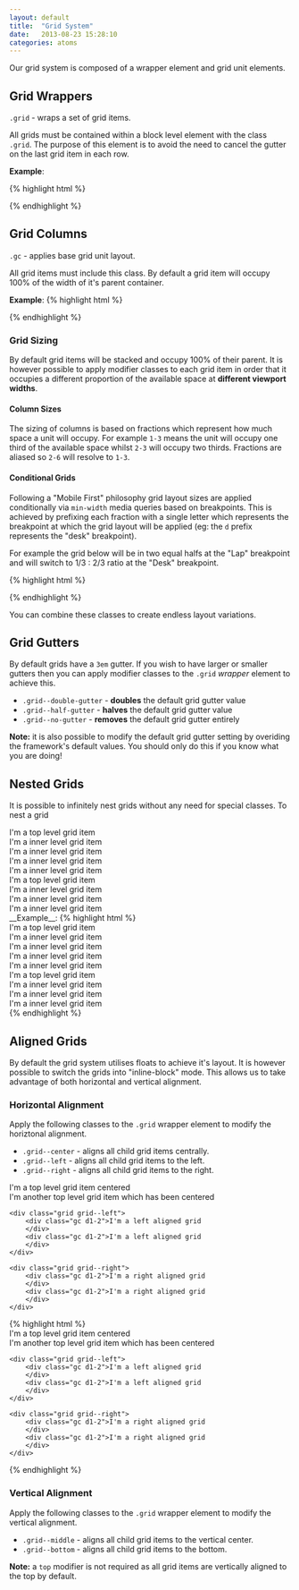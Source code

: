 ```yaml
---
layout: default
title:  "Grid System"
date:   2013-08-23 15:28:10
categories: atoms
---
```


Our grid system is composed of a wrapper element and grid unit elements. 

## Grid Wrappers
`.grid` - wraps a set of grid items. 

All grids must be contained within a block level element with the class `.grid`. The purpose of this element is to avoid the need to cancel the gutter on the last grid item in each row.

__Example__:

{% highlight html %}
<div class="grid">
<!-- grid items here -->
</div>
{% endhighlight %}


## Grid Columns

`.gc` - applies base grid unit layout. 

All grid items must include this class. By default a grid item will occupy 100% of the width of it's parent container.

__Example__:
{% highlight html %}
<div class="grid">
	<div class="gc"></div>
	<div class="gc"></div>
	<div class="gc"></div>
	<div class="gc"></div>
</div>
{% endhighlight %}


### Grid Sizing

By default grid items will be stacked and occupy 100% of their parent. It is however possible to apply modifier classes to each grid item in order that it occupies a different proportion of the available space at **different viewport widths**.

#### Column Sizes
The sizing of columns is based on fractions which represent how much space a unit will occupy. For example `1-3` means the unit will occupy one third of the available space whilst `2-3` will occupy two thirds. Fractions are aliased so `2-6` will resolve to `1-3`.

#### Conditional Grids
Following a "Mobile First" philosophy grid layout sizes are applied conditionally via `min-width` media queries based on breakpoints. This is achieved by prefixing each fraction with a single letter which represents the breakpoint at which the grid layout will be applied (eg: the `d` prefix represents the "desk" breakpoint). 

For example the grid below will be in two equal halfs at the "Lap" breakpoint and will switch to 1/3 : 2/3 ratio at the "Desk" breakpoint.

{% highlight html %}
<div class="grid">
	<div class="gc l1-2 d1-3"></div>
	<div class="gc l1-2 d2-3"></div>
</div>
{% endhighlight %}

You can combine these classes to create endless layout variations.

## Grid Gutters

By default grids have a `3em` gutter. If you wish to have larger or smaller gutters then you can apply modifier classes to the `.grid` *wrapper* element to achieve this.

* `.grid--double-gutter` - __doubles__ the default grid gutter value
* `.grid--half-gutter` - __halves__ the default grid gutter value
* `.grid--no-gutter` - __removes__ the default grid gutter entirely

__Note:__ it is also possible to modify the default grid gutter setting by overiding the framework's default values. You should only do this if you know what you are doing!


## Nested Grids

It is possible to infinitely nest grids without any need for special classes. To nest a grid

<section class="docs-example">
	<div class="grid">
		<div class="gc d1-2">I'm a top level grid item
			<div class="grid">
				<div class="gc l1-2 d1-4">I'm a inner level grid item</div>
				<div class="gc l1-2 d1-4">I'm a inner level grid item</div>
				<div class="gc l1-2 d1-4">I'm a inner level grid item</div>
				<div class="gc l1-2 d1-4">I'm a inner level grid item</div>
			</div>
		</div>
		<div class="gc d1-2">I'm a top level grid item
			<div class="grid">
				<div class="gc l1-2 d1-3">I'm a inner level grid item</div>
				<div class="gc l1-2 d1-3">I'm a inner level grid item</div>
				<div class="gc l1-2 d1-3">I'm a inner level grid item</div>
			</div>
		</div>
	</div>
</section>
__Example__:
{% highlight html %}
<div class="grid">
	<div class="gc d1-2">I'm a top level grid item
		<div class="grid">
			<div class="gc l1-2 d1-4">I'm a inner level grid item</div>
			<div class="gc l1-2 d1-4">I'm a inner level grid item</div>
			<div class="gc l1-2 d1-4">I'm a inner level grid item</div>
			<div class="gc l1-2 d1-4">I'm a inner level grid item</div>
		</div>
	</div>
	<div class="gc d1-2">I'm a top level grid item
		<div class="grid">
			<div class="gc l1-2 d1-3">I'm a inner level grid item</div>
			<div class="gc l1-2 d1-3">I'm a inner level grid item</div>
			<div class="gc l1-2 d1-3">I'm a inner level grid item</div>
		</div>
	</div>
</div>
{% endhighlight %}


## Aligned Grids

By default the grid system utilises floats to achieve it's layout. It is however possible to switch the grids into "inline-block" mode. This allows us to take advantage of both horizontal and vertical alignment.

### Horizontal Alignment

Apply the following classes to the `.grid` wrapper element to modify the horiztonal alignment.

* `.grid--center` - aligns all child grid items centrally.
* `.grid--left` - aligns all child grid items to the left.
* `.grid--right` - aligns all child grid items to the right.

<section class="docs-example">
	<div class="grid grid--center">
		<div class="gc d1-2">I'm a top level grid item centered
		</div>
		<div class="gc d1-2">I'm another top level grid item which has been centered
		</div>
	</div>

	<div class="grid grid--left">
		<div class="gc d1-2">I'm a left aligned grid
		</div>
		<div class="gc d1-2">I'm a left aligned grid
		</div>
	</div>

	<div class="grid grid--right">
		<div class="gc d1-2">I'm a right aligned grid
		</div>
		<div class="gc d1-2">I'm a right aligned grid
		</div>
	</div>
</section>
{% highlight html %}
<section class="docs-example">
	<div class="grid grid--center">
		<div class="gc d1-2">I'm a top level grid item centered
		</div>
		<div class="gc d1-2">I'm another top level grid item which has been centered
		</div>
	</div>

	<div class="grid grid--left">
		<div class="gc d1-2">I'm a left aligned grid
		</div>
		<div class="gc d1-2">I'm a left aligned grid
		</div>
	</div>

	<div class="grid grid--right">
		<div class="gc d1-2">I'm a right aligned grid
		</div>
		<div class="gc d1-2">I'm a right aligned grid
		</div>
	</div>
</section>
{% endhighlight %}

### Vertical Alignment

Apply the following classes to the `.grid` wrapper element to modify the vertical alignment.

* `.grid--middle` - aligns all child grid items to the vertical center.
* `.grid--bottom` - aligns all child grid items to the bottom.

__Note:__ a `top` modifier is not required as all grid items are vertically aligned to the top by default.


